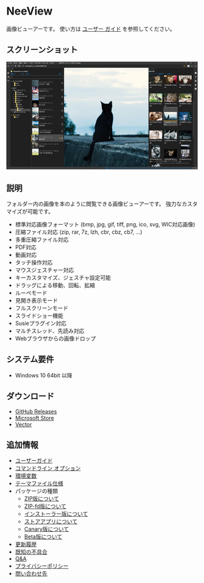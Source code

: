 # NeeView

画像ビューアーです。 使い方は [ユーザー ガイド](userguide.md) を参照してください。

## スクリーンショット

![NeeView39.jpg](../assets/images/neeview39.jpg)

## 説明

  フォルダー内の画像を本のように閲覧できる画像ビューアーです。  強力なカスタマイズが可能です。

  * 標準対応画像フォーマット (bmp, jpg, gif, tiff, png, ico, svg, WIC対応画像)
  * 圧縮ファイル対応 (zip, rar, 7z, lzh, cbr, cbz, cb7, ...)
  * 多重圧縮ファイル対応
  * PDF対応
  * 動画対応
  * タッチ操作対応
  * マウスジェスチャー対応
  * キーカスタマイズ、ジェスチャ設定可能
  * ドラッグによる移動、回転、拡縮
  * ルーペモード
  * 見開き表示モード
  * フルスクリーンモード
  * スライドショー機能
  * Susieプラグイン対応
  * マルチスレッド、先読み対応
  * Webブラウザからの画像ドロップ

## システム要件

  * Windows 10 64bit 以降

## ダウンロード

- [GitHub Releases](https://github.com/neelabo/NeeView/releases)
- [Microsoft Store](https://www.microsoft.com/store/apps/9p24z53hc1jr)
- [Vector](https://www.vector.co.jp/soft/winnt/art/se512262.html)

## 追加情報

 * [ユーザーガイド](userguide.md)
 * [コマンドライン オプション](commandline-options.md)
 * [環境変数](environment-value.md)
 * [テーマファイル仕様](theme.md)
 * パッケージの種類
     * [ZIP版について](package-zip.md)
     * [ZIP-fd版について](package-zip-fd.md)
     * [インストーラー版について](package-installer.md)
     * [ストアアプリについて](package-storeapp.md)
     * [Canary版について](package-canary.md)
     * [Beta版について](package-beta.md)
 * [更新履歴](changelog.md)
 * [既知の不具合](known-problem.md)
 * [Q&A](question-and-answer.md)
 * [プライバシーポリシー](privacy-policy.md)
 * [問い合わせ先](contact.md)
